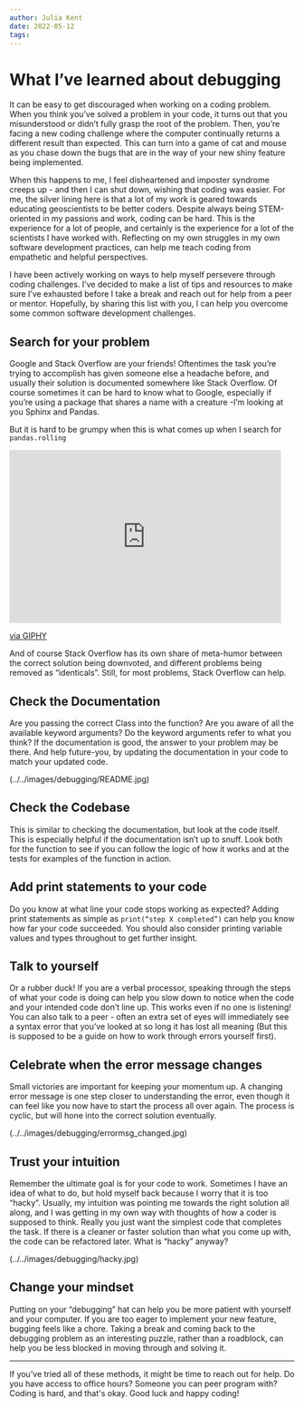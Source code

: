 ```yaml
---
author: Julia Kent
date: 2022-05-12
tags:
---
```


# What I’ve learned about debugging

It can be easy to get discouraged when working on a coding problem. When you think you’ve solved a problem in your code, it turns out that you misunderstood or didn’t fully grasp the root of the problem. Then, you’re facing a new coding challenge where the computer continually returns a different result than expected. This can turn into a game of cat and mouse as you chase down the bugs that are in the way of your new shiny feature being implemented.

When this happens to me, I feel disheartened and imposter syndrome creeps up - and then I can shut down, wishing that coding was easier. For me, the silver lining here is that a lot of my work is geared towards educating geoscientists to be better coders. Despite always being STEM-oriented in my passions and work, coding can be hard. This is the experience for a lot of people, and certainly is the experience for a lot of the scientists I have worked with. Reflecting on my own struggles in my own software development practices, can help me teach coding from empathetic and helpful perspectives.

I have been actively working on ways to help myself persevere through coding challenges. I’ve decided to make a list of tips and resources to make sure I’ve exhausted before I take a break and reach out for help from a peer or mentor. Hopefully, by sharing this list with you, I can help you overcome some common software development challenges.

## Search for your problem

Google and Stack Overflow are your friends! Oftentimes the task you’re trying to accomplish has given someone else a headache before, and usually their solution is documented somewhere like Stack Overflow. Of course sometimes it can be hard to know what to Google, especially if you’re using a package that shares a name with a creature -I’m looking at you Sphinx and Pandas. 

But it is hard to be grumpy when this is what comes up when I search for `pandas.rolling`

<iframe src="https://giphy.com/embed/Wji7dIi2rW7fy" width="480" height="305" frameBorder="0" class="giphy-embed" allowFullScreen></iframe><p><a href="https://giphy.com/gifs/panda-roll-Wji7dIi2rW7fy">via GIPHY</a></p>

And of course Stack Overflow has its own share of meta-humor between the correct solution being downvoted, and different problems being removed as “identicals”. Still, for most problems, Stack Overflow can help.

## Check the Documentation

Are you passing the correct Class into the function? Are you aware of all the available keyword arguments? Do the keyword arguments refer to what you think? If the documentation is good, the answer to your problem may be there. And help future-you, by updating the documentation in your code to match your updated code.

(../../images/debugging/README.jpg)

## Check the Codebase

This is similar to checking the documentation, but look at the code itself. This is especially helpful if the documentation isn’t up to snuff. Look both for the function to see if you can follow the logic of how it works and at the tests for examples of the function in action.

## Add print statements to your code

Do you know at what line your code stops working as expected? Adding print statements as simple as `print(“step X completed”)` can help you know how far your code succeeded. You should also consider printing variable values and types throughout to get further insight. 

## Talk to yourself

Or a rubber duck! If you are a verbal processor, speaking through the steps of what your code is doing can help you slow down to notice when the code and your intended code don’t line up. This works even if no one is listening! You can also talk to a peer - often an extra set of eyes will immediately see a syntax error that you’ve looked at so long it has lost all meaning (But this is supposed to be a guide on how to work through errors yourself first).

## Celebrate when the error message changes

Small victories are important for keeping your momentum up. A changing error message is one step closer to understanding the error, even though it can feel like you now have to start the process all over again. The process is cyclic, but will hone into the correct solution eventually.

(../../images/debugging/errormsg_changed.jpg)

## Trust your intuition

Remember the ultimate goal is for your code to work. Sometimes I have an idea of what to do, but hold myself back because I worry that it is too “hacky”. Usually, my intuition was pointing me towards the right solution all along, and I was getting in my own way with thoughts of how a coder is supposed to think. Really you just want the simplest code that completes the task. If there is a cleaner or faster solution than what you come up with, the code can be refactored later. What is “hacky” anyway? 

(../../images/debugging/hacky.jpg)

## Change your mindset

Putting on your “debugging” hat can help you be more patient with yourself and your computer. If you are too eager to implement your new feature, bugging feels like a chore. Taking a break and coming back to the debugging problem as an interesting puzzle, rather than a roadblock, can help you be less blocked in moving through and solving it.

------------

If you've tried all of these methods, it might be time to reach out for help. Do you have access to office hours? Someone you can peer program with? Coding is hard, and that's okay. Good luck and happy coding!